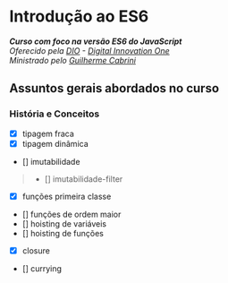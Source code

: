 # Introdução ao ES6
_**Curso com foco na versão ES6 do JavaScript**_\
_Oferecido pela [DIO](https://digitalinnovation.one/) - [Digital Innovation One](https://github.com/digitalinnovationone)_\
_Ministrado pelo [Guilherme Cabrini](https://github.com/guilhermecabrini/introducao-ao-javascript-dio)_
## Assuntos gerais abordados no curso
### História e Conceitos
- [x] tipagem fraca
- [x] tipagem dinâmica
- [] imutabilidade
> - [] imutabilidade-filter
- [x] funções primeira classe 
- [] funções de ordem maior
- [] hoisting de variáveis
- [] hoisting de funções
- [x] closure
- [] currying
